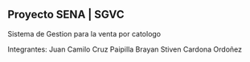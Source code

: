 ## Proyecto SENA | SGVC
Sistema de Gestion para la venta por catologo

Integrantes:
Juan Camilo Cruz Paipilla
Brayan Stiven Cardona Ordoñez


